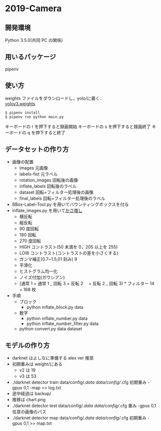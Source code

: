 # 2019-Camera

## 開発環境

Python 3.5.0(共同 PC の関係)

## 用いるパッケージ

pipenv

## 使い方

weights ファイルをダウンロードし，yolo/に置く．  
[yolov3.weights](https://www.dropbox.com/s/1r2xawzvz0fpd8f/yolov3.weights?dl=0)

`$ pipenv install`  
`$ pipenv run python main.py`

キーボードの r を押下すると録画開始
キーボードの s を押下すると録画終了
キーボードの q を押下すると終了

## データセットの作り方

- 画像の配置
  - images 元画像
  - labels-fist 元ラベル
  - rotation_images 回転後の画像
  - inflate_labels 回転後のラベル
  - dataset 回転+フィルター処理後の画像
  - final_labels 回転+フィルター処理後のラベル
- BBox-Label-Tool.py を用いてバウンティングボックスを付与
- inflate_images.py を用いて[かさ増し](https://qiita.com/bohemian916/items/9630661cd5292240f8c7)
  - 横反転
  - 縦反転
  - 90 度回転
  - 180 回転
  - 270 度回転
  - HIGH コントラスト(50 未満を 0，205 以上を 255)
  - LOW コントラスト(コントラストの差を小さくする)
  - ガンマ補正(0.7~1.5,01 刻み) 9
  - 平滑化
  - ヒストグラム均一化
  - ノイズ付加(ガウシアン)
  - (通常 1 + 通常 1 _ 回転 3 + 反転 2 　+ 反転 2 _ 回転 3) \* フィルター 14 = 168 枚
- 手順
  - ブロック
    - python inflate_block.py data
  - 数字
    - python inflate_number.py data
    - python inflate_number_filter.py data
  - python convert.py data dataset

## モデルの作り方

- darknet はよしなに準備する alex ver 推奨
- 初期重みは weight/にある
  - v2 は 19
  - v3 は 53
- ./darknet detector train data/config/_.data data/config/_.cfg 初期重み -gpus 0,1 -map >> log.txt
- 途中経過は backup/
- 推移は chart.png
- ./darknet detector test data/config/_.data data/config/_.cfg 重み -gpus 0,1 任意の画像のパス
- ./darknet detector map data/config/_.data data/config/_.cfg 初期重み -gpus 0,1 >> map.txt

